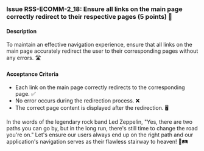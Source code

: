 ### Issue RSS-ECOMM-2_18: Ensure all links on the main page correctly redirect to their respective pages (5 points) 🚀

#### Description

To maintain an effective navigation experience, ensure that all links on the main page accurately redirect the user to their corresponding pages without any errors. 🛣️

#### Acceptance Criteria

- Each link on the main page correctly redirects to the corresponding page. ✅
- No error occurs during the redirection process. ❌
- The correct page content is displayed after the redirection. 🖥️

In the words of the legendary rock band Led Zeppelin, "Yes, there are two paths you can go by, but in the long run, there's still time to change the road you're on." Let's ensure our users always end up on the right path and our application's navigation serves as their flawless stairway to heaven! 🎸🛤️
